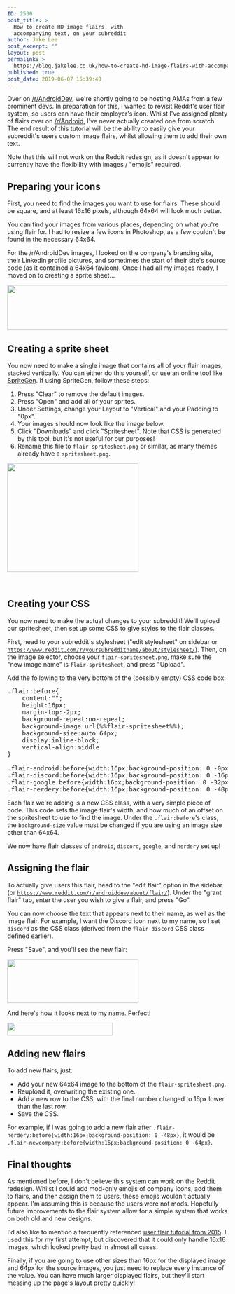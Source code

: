 ```yaml
---
ID: 2530
post_title: >
  How to create HD image flairs, with
  accompanying text, on your subreddit
author: Jake Lee
post_excerpt: ""
layout: post
permalink: >
  https://blog.jakelee.co.uk/how-to-create-hd-image-flairs-with-accompanying-text-on-your-subreddit/
published: true
post_date: 2019-06-07 15:39:40
---
```

Over on <a href="http://www.reddit.com/r/androiddev" target="_blank" rel="noopener noreferrer">/r/AndroidDev</a>, we're shortly going to be hosting AMAs from a few prominent devs. In preparation for this, I wanted to revisit Reddit's user flair system, so users can have their employer's icon. Whilst I've assigned plenty of flairs over on <a href="http://www.reddit.com/r/android" target="_blank" rel="noopener noreferrer">/r/Android</a>, I've never actually created one from scratch. The end result of this tutorial will be the ability to easily give your subreddit's users custom image flairs, whilst allowing them to add their own text.

Note that this will not work on the Reddit redesign, as it doesn't appear to currently have the flexibility with images / "emojis" required.

<!--more-->
<h2>Preparing your icons</h2>
First, you need to find the images you want to use for flairs. These should be square, and at least 16x16 pixels, although 64x64 will look much better.

You can find your images from various places, depending on what you're using flair for. I had to resize a few icons in Photoshop, as a few couldn't be found in the necessary 64x64.

For the /r/AndroidDev images, I looked on the company's branding site, their LinkedIn profile pictures, and sometimes the start of their site's source code (as it contained a 64x64 favicon). Once I had all my images ready, I moved on to creating a sprite sheet...

<a href="https://blog.jakelee.co.uk/wp-content/uploads/2019/06/ODlJX4O.png"><img class="aligncenter size-full wp-image-2531" src="https://blog.jakelee.co.uk/wp-content/uploads/2019/06/ODlJX4O.png" alt="" width="507" height="103" /></a>
<h2>Creating a sprite sheet</h2>
You now need to make a single image that contains all of your flair images, stacked vertically. You can either do this yourself, or use an online tool like <a href="https://spritegen.website-performance.org/" target="_blank" rel="noopener noreferrer">SpriteGen</a>. If using SpriteGen, follow these steps:
<ol>
 	<li>Press "Clear" to remove the default images.</li>
 	<li>Press "Open" and add all of your sprites.</li>
 	<li>Under Settings, change your Layout to "Vertical" and your Padding to "0px".</li>
 	<li>Your images should now look like the image below.</li>
 	<li>Click "Downloads" and click "Spritesheet". Note that CSS is generated by this tool, but it's not useful for our purposes!</li>
 	<li>Rename this file to <code>flair-spritesheet.png</code> or similar, as many themes already have a <code>spritesheet.png</code>.</li>
</ol>
<a href="https://blog.jakelee.co.uk/wp-content/uploads/2019/06/OWIg1HX.png"><img class="aligncenter size-medium wp-image-2532" src="https://blog.jakelee.co.uk/wp-content/uploads/2019/06/OWIg1HX-300x248.png" alt="" width="300" height="248" /></a>

&nbsp;
<h2>Creating your CSS</h2>
You now need to make the actual changes to your subreddit! We'll upload our spritesheet, then set up some CSS to give styles to the flair classes.

First, head to your subreddit's stylesheet ("edit stylesheet" on sidebar or <code><a href="https://www.reddit.com/r/yoursubredditname/about/stylesheet/" target="_blank" rel="noopener noreferrer">https://www.reddit.com/r/yoursubredditname/about/stylesheet/</a></code>). Then, on the image selector, choose your <code>flair-spritesheet.png</code>, make sure the "new image name" is <code>flair-spritesheet</code>, and press "Upload".

Add the following to the very bottom of the (possibly empty) CSS code box:
<pre>.flair:before{
    content:"";
    height:16px;
    margin-top:-2px;
    background-repeat:no-repeat;
    background-image:url(%%flair-spritesheet%%);
    background-size:auto 64px;
    display:inline-block;
    vertical-align:middle
}

.flair-android:before{width:16px;background-position: 0 -0px}
.flair-discord:before{width:16px;background-position: 0 -16px}
.flair-google:before{width:16px;background-position: 0 -32px}
.flair-nerdery:before{width:16px;background-position: 0 -48px}</pre>
Each flair we're adding is a new CSS class, with a very simple piece of code. This code sets the image flair's width, and how much of an offset on the spritesheet to use to find the image. Under the <code>.flair:before</code>'s class, the <code>background-size</code> value must be changed if you are using an image size other than 64x64.

We now have flair classes of <code>android</code>, <code>discord</code>, <code>google</code>, and <code>nerdery</code> set up!
<h2>Assigning the flair</h2>
To actually give users this flair, head to the "edit flair" option in the sidebar (or <code><a href="https://www.reddit.com/r/androiddev/about/flair/" target="_blank" rel="noopener noreferrer">https://www.reddit.com/r/androiddev/about/flair/</a></code>). Under the "grant flair" tab, enter the user you wish to give a flair, and press "Go".

You can now choose the text that appears next to their name, as well as the image flair. For example, I want the Discord icon next to my name, so I set <code>discord</code> as the CSS class (derived from the <code>flair-discord</code> CSS class defined earlier).

Press "Save", and you'll see the new flair:

<a href="https://blog.jakelee.co.uk/wp-content/uploads/2019/06/g3ax4Tr.png"><img class="aligncenter size-medium wp-image-2534" src="https://blog.jakelee.co.uk/wp-content/uploads/2019/06/g3ax4Tr-300x100.png" alt="" width="300" height="100" /></a>

And here's how it looks next to my name. Perfect!

<a href="https://blog.jakelee.co.uk/wp-content/uploads/2019/06/aw1ZpWY.png"><img class="aligncenter size-full wp-image-2535" src="https://blog.jakelee.co.uk/wp-content/uploads/2019/06/aw1ZpWY.png" alt="" width="241" height="29" /></a>
<h2>Adding new flairs</h2>
To add new flairs, just:
<ul>
 	<li>Add your new 64x64 image to the bottom of the <code>flair-spritesheet.png</code>.</li>
 	<li>Reupload it, overwriting the existing one.</li>
 	<li>Add a new row to the CSS, with the final number changed to 16px lower than the last row.</li>
 	<li>Save the CSS.</li>
</ul>
For example, if I was going to add a new flair after <code>.flair-nerdery:before{width:16px;background-position: 0 -48px}</code>, it would be <code>.flair-newcompany:before{width:16px;background-position: 0 -64px}</code>.
<h2>Final thoughts</h2>
As mentioned before, I don't believe this system can work on the Reddit redesign. Whilst I could add mod-only emojis of company icons, add them to flairs, and then assign them to users, these emojis wouldn't actually appear. I'm assuming this is because the users were not mods. Hopefully future improvements to the flair system allow for a simple system that works on both old and new designs.

I'd also like to mention a frequently referenced <a href="https://www.reddit.com/r/csshelp/wiki/userflair" target="_blank" rel="noopener noreferrer">user flair tutorial from 2015</a>. I used this for my first attempt, but discovered that it could only handle 16x16 images, which looked pretty bad in almost all cases.

Finally, if you are going to use other sizes than 16px for the displayed image and 64px for the source images, you just need to replace every instance of the value. You can have much larger displayed flairs, but they'll start messing up the page's layout pretty quickly!
